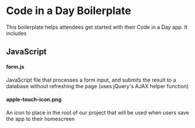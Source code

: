 Code in a Day Boilerplate
=========================

This boilerplate helps attendees get started with their Code in a Day app. It includes

## JavaScript

#### form.js

JavaScript file that processes a form input, and submits the result to a database without refreshing the page (uses jQuery's AJAX helper function) 

#### apple-touch-icon.png

An icon to place in the root of our project that will be used when users save the app to their homescreen
